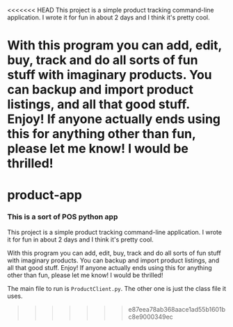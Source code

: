 <<<<<<< HEAD
This project is a simple product tracking command-line application. I wrote it for fun in about 2 days and I think it's pretty cool.

With this program you can add, edit, buy, track and do all sorts of fun stuff with imaginary products. You can backup and import product listings, and all that good stuff. Enjoy!
If anyone actually ends using this for anything other than fun, please let me know! I would be thrilled! 
=======
# product-app
### This is a sort of POS python app

This project is a simple product tracking command-line application. I wrote it for fun in about 2 days and I think it's pretty cool.

With this program you can add, edit, buy, track and do all sorts of fun stuff with imaginary products. You can backup and import product listings, and all that good stuff. Enjoy!
If anyone actually ends using this for anything other than fun, please let me know! I would be thrilled!

The main file to run is `ProductClient.py`. The other one is just the class file it uses.
>>>>>>> e87eea78ab368aace1ad55b1601bc8e9000349ec

